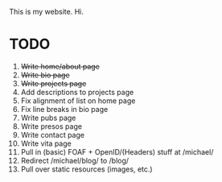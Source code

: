 This is my website.  Hi.

TODO
====

1. <strike>Write home/about page</strike>
1. <strike>Write bio page</strike>
1. <strike>Write projects page</strike>
1. Add descriptions to projects page
1. Fix alignment of list on home page
1. Fix line breaks in bio page
1. Write pubs page
1. Write presos page
1. Write contact page
1. Write vita page
1. Pull in (basic) FOAF + OpenID/(Headers) stuff at /michael/
1. Redirect /michael/blog/ to /blog/
1. Pull over static resources (images, etc.)

